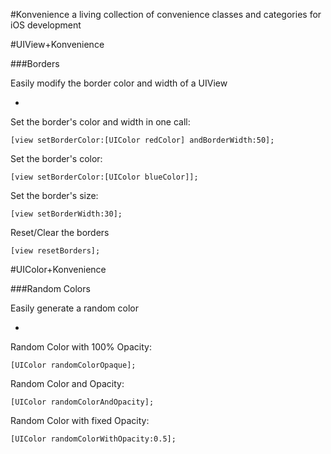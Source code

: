 #Konvenience
a living collection of convenience classes and categories for iOS development

#UIView+Konvenience

###Borders

Easily modify the border color and width of a UIView

-

Set the border's color and width in one call:

```[view setBorderColor:[UIColor redColor] andBorderWidth:50];```

Set the border's color:

```[view setBorderColor:[UIColor blueColor]];```

Set the border's size:

```[view setBorderWidth:30];```

Reset/Clear the borders

```[view resetBorders];```


#UIColor+Konvenience

###Random Colors

Easily generate a random color

-

Random Color with 100% Opacity:

```[UIColor randomColorOpaque];```

Random Color and Opacity:

```[UIColor randomColorAndOpacity];```

Random Color with fixed Opacity:

```[UIColor randomColorWithOpacity:0.5];```



